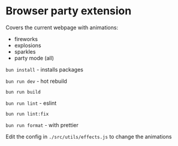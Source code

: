 # Browser party extension

Covers the current webpage with animations:

- fireworks
- explosions
- sparkles
- party mode (all)

`bun install` - installs packages

`bun run dev` - hot rebuild

`bun run build`

`bun run lint` - eslint

`bun run lint:fix`

`bun run format` - with prettier

Edit the config in `./src/utils/effects.js` to change the animations
